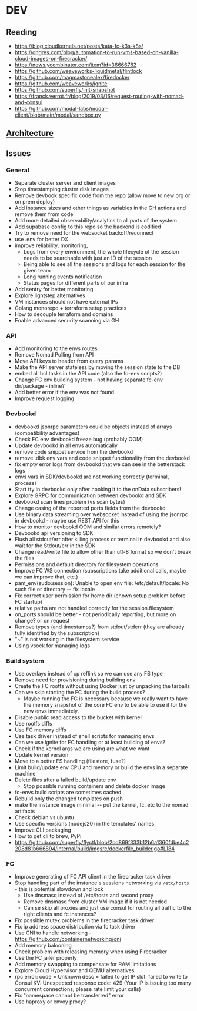 # DEV

## Reading

- https://blog.cloudkernels.net/posts/kata-fc-k3s-k8s/
- https://ongres.com/blog/automation-to-run-vms-based-on-vanilla-cloud-images-on-firecracker/
- https://news.ycombinator.com/item?id=36666782
- https://github.com/weaveworks-liquidmetal/flintlock
- https://github.com/magmastonealex/firedocker
- https://github.com/weaveworks/ignite
- https://github.com/superfly/init-snapshot
- https://franck.verrot.fr/blog/2019/03/16/request-routing-with-nomad-and-consul
- https://github.com/modal-labs/modal-client/blob/main/modal/sandbox.py

## [Architecture](https://www.figma.com/file/pr02o1okRpScOmNpAmgvCL/Architecture)

## Issues

### General

- Separate cluster server and client images
- Stop timestamping cluster disk images
- Remove devbook specific code from the repo (allow move to new org or on prem deploy)
- Add instance sizes and other things as variables in the GH actions and remove them from code
- Add more detailed observability/analytics to all parts of the system
- Add supabase config to this repo so the backend is codified
- Try to remove need for the websocket backoff/reconnect
- use .env for better DX
- improve reliability, monitoring,
  - Logs from every environment, the whole lifecycle of the session needs to be searchable with just an ID of the session
  - Being able to see all the sessions and logs for each session for the given team
  - Long running events notification
  - Status pages for different parts of our infra
- Add sentry for better monitoring
- Explore lightstep alternatives
- VM instances should not have external IPs
- Golang monorepo + terraform setup practices
- How to decouple terraform and domains
- Enable advanced security scanning via GH

### API
- Add monitoring to the envs routes
- Remove Nomad Polling from API
- Move API keys to header from query params
- Make the API server stateless by moving the session state to the DB
- embed all hcl tasks in the API code (also the fc-env scripts?)
- Change FC env building system - not having separate fc-env dir/package - inline?
- Add better error if the env was not found
- Improve request logging

### Devbookd
- devbookd jsonrpc parameters could be objects instead of arrays (compatibility advantages)
- Check FC env devbookd freeze bug (probably OOM)
- Update devbookd in all envs automatically
- remove code snippet service from the devbookd
- remove .dbk env vars and code snippet functionality from the devbookd
- fix empty error logs from devbookd that we can see in the betterstack logs
- envs vars in SDK/devbookd are not working correctly (terminal, process)
- Start tty in devbookd only after hooking it to the onData subscribers!
- Explore GRPC for communication between devbookd and SDK
- devbookd scan lines problem (vs scan bytes)
- Change casing of the reported ports fields from the devbookd
- Use binary data streaming over websocket instead of using the jsonrpc in devbookd - maybe use REST API for this
- How to monitor devbookd OOM and similar errors remotely?
- Devbookd api versioning to SDK
- Flush all stdout/err after killing process or terminal in devbookd and also wait for the Stdout/err in the SDK
- Change read/write file to allow other than utf-8 format so we don't break the files
- Permissions and default directory for filesystem operations
- Improve FC WS connection (subscriptions take additional calls, maybe we can improve that, etc.)
- pam_env(sudo:session): Unable to open env file: /etc/default/locale: No such file or directory -- fix locale
- Fix correct user permission for home dir (chown setup problem before FC startup)
- relative paths are not handled correctly for the session.filesystem
- on_ports should be better - not periodically reporting, but more on change? or on request
- Remove types (and timestamps?) from stdout/stderr (they are already fully identified by the subscription)
- "~" is not working in the filesystem service
- Using vsock for managing logs

### Build system
- Use overlays instead of cp reflink so we can use any FS type
- Remove need for provisioning during building env
- Create the FC rootfs without using Docker just by unpacking the tarballs
- Can we skip starting the FC during the build process?
  - Maybe running the FC is necessary because we really want to have the memory snapshot of the core FC env to be able to use it for the new envs immediately.
- Disable public read access to the bucket with kernel
- Use rootfs diffs
- Use FC memory diffs
- Use task driver instead of shell scripts for managing envs
- Can we use ignite for FC handling or at least building of envs?
- Check if the kernel args we are using are what we want
- Update kernel version
- Move to a better FS handling (filestore, fuse?)
- Limit build/update env CPU and memory or build the envs in a separate machine
- Delete files after a failed build/update env
  - Stop possible running containers and delete docker image
- fc-envs build scripts are sometimes cached
- Rebuild only the changed templates on push
- make the instance image minimal -- put the kernel, fc, etc to the nomad artifacts
- Check debian vs ubuntu
- Use specific versions (nodejs20) in the templates' names
- Improve CLI packaging
- How to get cli to brew, PyPi
- https://github.com/superfly/flyctl/blob/2cd869f333b12b6a1360fdbe4c2208d81b666894/internal/build/imgsrc/dockerfile_builder.go#L184

### FC
- Improve generating of FC API client in the firecracker task driver
- Stop handling part of the instance's sessions networking via `/etc/hosts` - this is potential slowdown and lock
  - Use dnsmasq instead of /etc/hosts and second proxy
  - Remove dnsmasq from cluster VM image if it is not needed
  - Can se skip all proxies and just use consul for routing all traffic to the right clients and fc instances?
- Fix possible mutex problems in the firecracker task driver
- Fix ip address space distribution via fc task driver
- Use CNI to handle networking - https://github.com/containernetworking/cni
- Add memory balooning
- Check problem with releasing memory when using Firecracker
- Use the FC jailer properly
- Add memory swapping to compensate for RAM limitations
- Explore Cloud Hypervisor and QEMU alternatives
- rpc error: code = Unknown desc = failed to get IP slot: failed to write to Consul KV: Unexpected response code: 429 (Your IP is issuing too many concurrent connections, please rate limit your calls)
- Fix "namespace cannot be transferred" error
- Use haproxy or envoy proxy?
